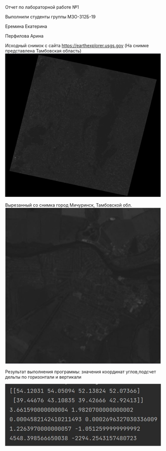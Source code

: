 Отчет по лабораторной работе №1 

Выполнили студенты группы М3О-312Б-19

Еремина Екатерина

Перфилова Арина


Исходный снимок с сайта https://earthexplorer.usgs.gov (На снимке представлена Тамбовская область)
![Рис1](https://github.com/eremkate/screenshots/blob/main/Снимок1.JPG)

Вырезанный со снимка город Мичуринск, Тамбовской обл.
![Рис2](https://github.com/eremkate/screenshots/blob/main/Снимоквырезан.JPG)

Результат выполнения программы: значения координат углов,подсчет дельты по горизонтали и вертикали

![Рис3](https://github.com/eremkate/screenshots/blob/main/Снимок2.JPG)
